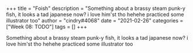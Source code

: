 +++
title = "Foish"
description = "Something about a brassy steam punk-y fish, it looks a tad japanese now? i love him'st tho hehehe practiced some illustrator too"
author = "cindry#4068"
date = "2021-02-26"
categories = ["Week 08: TODO"]
tags = []
+++

Something about a brassy steam punk-y fish, it looks a tad japanese now? i love him'st tho hehehe practiced some illustrator too
